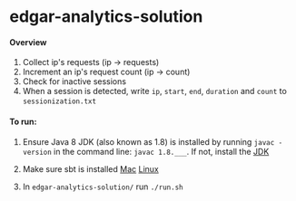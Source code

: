 # edgar-analytics-solution 

#### Overview 
  1. Collect ip's requests (ip -> requests) 
  2. Increment an ip's request count (ip -> count) 
  3. Check for inactive sessions 
  4. When a session is detected, write `ip`, `start`, `end`, `duration` and `count` to `sessionization.txt` 

#### To run: 
1. Ensure Java 8 JDK (also known as 1.8) is installed by running `javac -version` in the command line: `javac 1.8.___`. If not, install the [JDK](http://www.oracle.com/technetwork/java/javase/downloads/index.html) 

2. Make sure sbt is installed 
[Mac](https://www.scala-sbt.org/1.x/docs/Installing-sbt-on-Mac.html) 
[Linux](https://www.scala-sbt.org/1.x/docs/Installing-sbt-on-Linux.html) 

3. In `edgar-analytics-solution/` run `./run.sh` 
